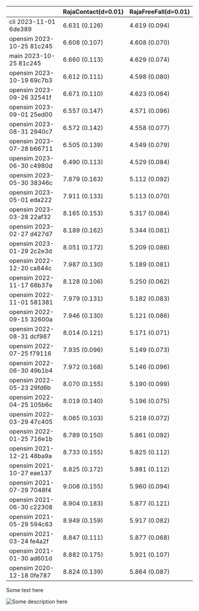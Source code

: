 | |RajaContact(d=0.01)|RajaFreeFall(d=0.01)|
|---|---|---|
|cli 2023-11-01 6de389| 6.631 (0.126) | 4.619 (0.094) |
|opensim 2023-10-25 81c245| 6.608 (0.107) | 4.608 (0.070) |
|main 2023-10-25 81c245| 6.660 (0.113) | 4.629 (0.074) |
|opensim 2023-10-19 69c7b3| 6.612 (0.111) | 4.598 (0.080) |
|opensim 2023-09-26 32541f| 6.671 (0.110) | 4.623 (0.084) |
|opensim 2023-09-01 25ed00| 6.557 (0.147) | 4.571 (0.096) |
|opensim 2023-08-31 2940c7| 6.572 (0.142) | 4.558 (0.077) |
|opensim 2023-07-28 b66711| 6.505 (0.139) | 4.549 (0.079) |
|opensim 2023-06-30 c4980d| 6.490 (0.113) | 4.529 (0.084) |
|opensim 2023-05-30 38346c| 7.879 (0.163) | 5.112 (0.092) |
|opensim 2023-05-01 eda222| 7.911 (0.133) | 5.113 (0.070) |
|opensim 2023-03-28 22af32| 8.165 (0.153) | 5.317 (0.084) |
|opensim 2023-02-27 d427d7| 8.189 (0.162) | 5.344 (0.081) |
|opensim 2023-01-29 2c2e3d| 8.051 (0.172) | 5.209 (0.086) |
|opensim 2022-12-20 ca844c| 7.987 (0.130) | 5.189 (0.081) |
|opensim 2022-11-17 68b37e| 8.128 (0.106) | 5.250 (0.062) |
|opensim 2022-11-01 581381| 7.979 (0.131) | 5.182 (0.083) |
|opensim 2022-09-15 32600a| 7.946 (0.130) | 5.121 (0.086) |
|opensim 2022-08-31 dcf987| 8.014 (0.121) | 5.171 (0.071) |
|opensim 2022-07-25 f79116| 7.935 (0.096) | 5.149 (0.073) |
|opensim 2022-06-30 49b1b4| 7.972 (0.168) | 5.146 (0.096) |
|opensim 2022-05-23 29fd6b| 8.070 (0.155) | 5.190 (0.099) |
|opensim 2022-04-25 105b6c| 8.019 (0.140) | 5.196 (0.075) |
|opensim 2022-03-29 47c405| 8.065 (0.103) | 5.218 (0.072) |
|opensim 2022-01-25 716e1b| 8.789 (0.150) | 5.861 (0.092) |
|opensim 2021-12-21 48ba9a| 8.733 (0.155) | 5.825 (0.112) |
|opensim 2021-10-27 eae137| 8.825 (0.172) | 5.881 (0.112) |
|opensim 2021-07-29 7048f4| 9.008 (0.155) | 5.960 (0.094) |
|opensim 2021-06-30 c22308| 8.904 (0.183) | 5.877 (0.121) |
|opensim 2021-05-29 594c63| 8.949 (0.159) | 5.917 (0.082) |
|opensim 2021-03-24 fe4a2f| 8.847 (0.111) | 5.877 (0.068) |
|opensim 2021-01-30 ad601d| 8.882 (0.175) | 5.921 (0.107) |
|opensim 2020-12-18 0fe787| 8.824 (0.139) | 5.864 (0.087) |

Some text here

![Some description here](osimperf-plot.png)

